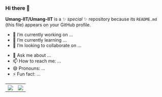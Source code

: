 ### Hi there 👋

**Umang-IIT/Umang-IIT** is a ✨ _special_ ✨ repository because its `README.md` (this file) appears on your GitHub profile.

<!-- Here are some ideas to get you started: -->

- 🔭 I’m currently working on ...
- 🌱 I’m currently learning ...
- 👯 I’m looking to collaborate on ...
<!-- - 🤔 I’m looking for help with ... -->
- 💬 Ask me about ...
- 📫 How to reach me: ...
- 😄 Pronouns: ...
- ⚡ Fun fact: ...

<table style="width:100%">
  <tr>
    <th><img src="https://github-readme-stats.vercel.app/api?username=Umang-IIT&show_icons=true&hide_border=true&hide=issues" /></th>
    <th><img src="https://github-readme-stats.vercel.app/api/top-langs/?username=Umang-IIT&layout=compact&langs_count=6" /></th>
  </tr>
</table>

<br>

